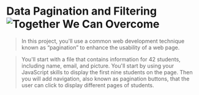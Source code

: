 # Data Pagination and Filtering ![Together We Can Overcome](https://user-images.githubusercontent.com/64751892/96665128-d135b480-1319-11eb-962e-a5a96c66f19e.png)

> In this project, you'll use a common web development technique known as “pagination” to enhance the usability of a web page.

> You'll start with a file that contains information for 42 students, including name, email, and picture. You'll start by using your JavaScript skills to display the first nine students on the page. Then you will add navigation, also known as pagination buttons, that the user can click to display different pages of students.

